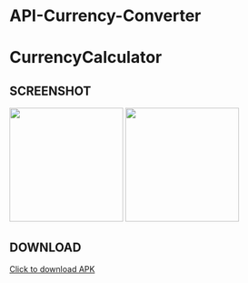# API-Currency-Converter 

# CurrencyCalculator

## SCREENSHOT

<img src="https://user-images.githubusercontent.com/39574228/154123660-27bb62f3-3303-4302-af68-681ef041f9bd.jpg" width="200"/> <img src="https://user-images.githubusercontent.com/39574228/154123956-ab26f235-45da-4738-975e-b824799c2c97.jpg" width="200"/>

## DOWNLOAD 

<a href="https://github.com/ibrajix/CurrencyCalculator/releases/download/v1.0/currency_calculator.apk">Click to download APK</a>
